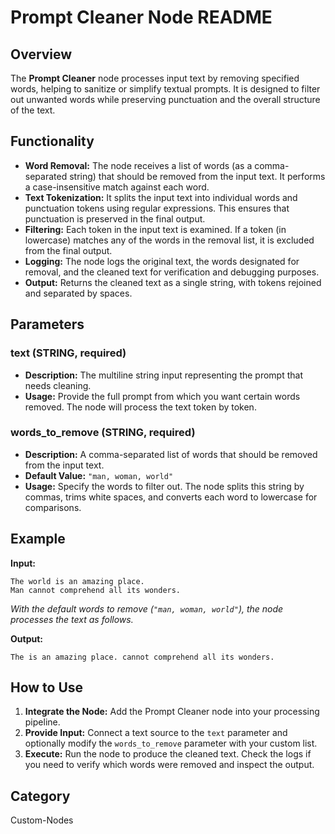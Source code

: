 # Prompt Cleaner Node README

## Overview
The **Prompt Cleaner** node processes input text by removing specified words, helping to sanitize or simplify textual prompts. It is designed to filter out unwanted words while preserving punctuation and the overall structure of the text.

## Functionality
- **Word Removal:** The node receives a list of words (as a comma-separated string) that should be removed from the input text. It performs a case-insensitive match against each word.
- **Text Tokenization:** It splits the input text into individual words and punctuation tokens using regular expressions. This ensures that punctuation is preserved in the final output.
- **Filtering:** Each token in the input text is examined. If a token (in lowercase) matches any of the words in the removal list, it is excluded from the final output.
- **Logging:** The node logs the original text, the words designated for removal, and the cleaned text for verification and debugging purposes.
- **Output:** Returns the cleaned text as a single string, with tokens rejoined and separated by spaces.

## Parameters

### text (STRING, required)
- **Description:** The multiline string input representing the prompt that needs cleaning.
- **Usage:** Provide the full prompt from which you want certain words removed. The node will process the text token by token.

### words_to_remove (STRING, required)
- **Description:** A comma-separated list of words that should be removed from the input text.
- **Default Value:** `"man, woman, world"`
- **Usage:** Specify the words to filter out. The node splits this string by commas, trims white spaces, and converts each word to lowercase for comparisons.

## Example

**Input:**
```
The world is an amazing place.
Man cannot comprehend all its wonders.
```
_With the default words to remove (`"man, woman, world"`), the node processes the text as follows._

**Output:**
```
The is an amazing place. cannot comprehend all its wonders.
```

## How to Use
1. **Integrate the Node:** Add the Prompt Cleaner node into your processing pipeline.
2. **Provide Input:** Connect a text source to the `text` parameter and optionally modify the `words_to_remove` parameter with your custom list.
3. **Execute:** Run the node to produce the cleaned text. Check the logs if you need to verify which words were removed and inspect the output.

## Category
Custom-Nodes
